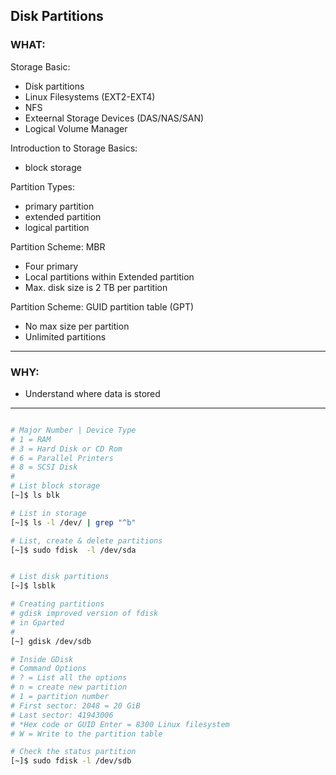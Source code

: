 ## Disk Partitions ##

### WHAT: ###
Storage Basic:
- Disk partitions
- Linux Filesystems (EXT2-EXT4)
- NFS
- Exteernal Storage Devices (DAS/NAS/SAN)
- Logical Volume Manager

Introduction to Storage Basics:
- block storage

Partition Types:
- primary partition
- extended partition
- logical partition

Partition Scheme: MBR
- Four primary
- Local partitions within Extended partition
- Max. disk size is 2 TB per partition

Partition Scheme: GUID partition table (GPT)
- No max size per partition
- Unlimited partitions
---

### WHY: ###
- Understand where data is stored
---

```bash

# Major Number | Device Type
# 1 = RAM
# 3 = Hard Disk or CD Rom
# 6 = Parallel Printers
# 8 = SCSI Disk
#
# List block storage
[~]$ ls blk

# List in storage
[~]$ ls -l /dev/ | grep "^b"

# List, create & delete partitions
[~]$ sudo fdisk  -l /dev/sda

```

```bash

# List disk partitions
[~]$ lsblk

# Creating partitions
# gdisk improved version of fdisk
# in Gparted
# 
[~] gdisk /dev/sdb

# Inside GDisk
# Command Options
# ? = List all the options
# n = create new partition
# 1 = partition number
# First sector: 2048 = 20 GiB
# Last sector: 41943006
# *Hex code or GUID Enter = 8300 Linux filesystem
# W = Write to the partition table

# Check the status partition
[~]$ sudo fdisk -l /dev/sdb
```


